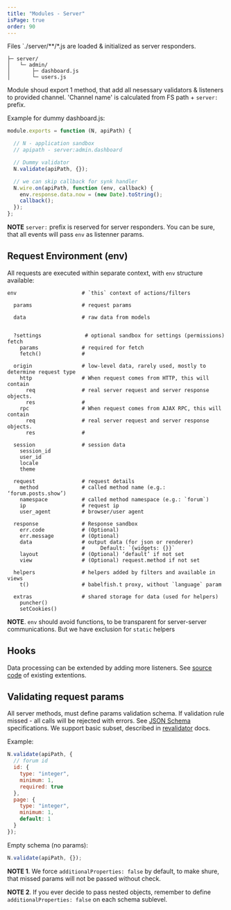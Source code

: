 ```yaml
---
title: "Modules - Server"
isPage: true
order: 90
---
```


Files `./server/**/*.js are loaded & initialized as server responders.

```
├─ server/
│   └─ admin/
│       ├─ dashboard.js
│       └─ users.js
```

Module shoud export 1 method, that add all nesessary validators & listeners
to provided channel. 'Channel name' is calculated from FS path + `server:` prefix.

Example for dummy dashboard.js:

``` javascript
module.exports = function (N, apiPath) {

  // N - application sandbox
  // apipath - server:admin.dashboard

  // Dummy validator
  N.validate(apiPath, {});

  // we can skip callback for synk handler
  N.wire.on(apiPath, function (env, callback) {
    env.response.data.now = (new Date).toString();
    callback();
  });
};
```

**NOTE** `server:` prefix is reserved for server responders. You can be sure,
that all events will pass `env` as listenner params.


Request Environment (env)
-------------------------

All requests are executed within separate context, with `env` structure
available:

```
env                     # `this` context of actions/filters

  params                # request params

  data                  # raw data from models

  
  ?settings              # optional sandbox for settings (permissions) fetch
    params              # required for fetch
    fetch()             #

  origin                # low-level data, rarely used, mostly to determine request type
    http                # When request comes from HTTP, this will contain
      req               # real server request and server response objects.
      res               #
    rpc                 # When request comes from AJAX RPC, this will contain
      req               # real server request and server response objects.
      res               #

  session               # session data
    session_id
    user_id
    locale
    theme

  request               # request details
    method              # called method name (e.g.: ‘forum.posts.show’)
    namespace           # called method namespace (e.g.: `forum`)
    ip                  # request ip
    user_agent          # browser/user agent

  response              # Response sandbox
    err.code            # (Optional)
    err.message         # (Optional)
    data                # output data (for json or renderer)
                        #     Default: `{widgets: {}}`
    layout              # (Optional) ‘default’ if not set
    view                # (Optional) request.method if not set

  helpers               # helpers added by filters and available in views
    t()                 # babelfish.t proxy, without `language` param

  extras                # shared storage for data (used for helpers)
    puncher()
    setCookies()
```

**NOTE**. `env` should avoid functions, to be transparent for
server-server communications. But we have exclusion for `static` helpers


Hooks
-----

Data processing can be extended by adding more listeners. See
[source code](https://github.com/nodeca/nodeca.core/tree/master/lib/hooks/requests)
of existing extentions.


Validating request params
-------------------------

All server methods, must define params validation schema. If validation
rule missed - all calls will be rejected with errors.
See [JSON Schema](http://json-schema.org/) specifications. We support
basic subset, described in [revalidator](https://github.com/flatiron/revalidator)
docs.

Example:

``` javascript
N.validate(apiPath, {
  // forum id
  id: {
    type: "integer",
    minimum: 1,
    required: true
  },
  page: {
    type: "integer",
    minimum: 1,
    default: 1
  }
});
```

Empty schema (no params):

``` javascript
N.validate(apiPath, {});
```

**NOTE 1**. We force `additionalProperties: false` by default, to make shure,
that missed params will not be passed without check.

**NOTE 2**. If you ever decide to pass nested objects, remember to define
`additionalProperties: false` on each schema sublevel.